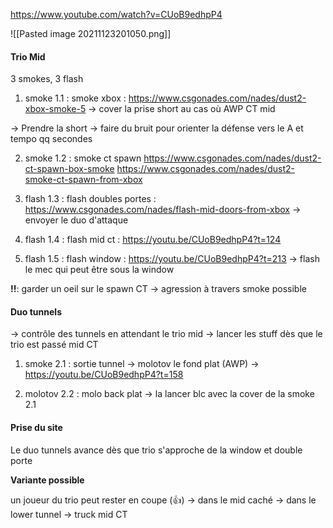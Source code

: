 https://www.youtube.com/watch?v=CUoB9edhpP4

![[Pasted image 20211123201050.png]]

#### Trio Mid 

3 smokes, 3 flash

1) smoke 1.1 : smoke xbox : https://www.csgonades.com/nades/dust2-xbox-smoke-5
	-> cover la prise short au cas où AWP CT mid

-> Prendre la short -> faire du bruit pour orienter la défense vers le A et tempo qq secondes

2) smoke 1.2 : smoke ct spawn
	https://www.csgonades.com/nades/dust2-ct-spawn-box-smoke
	https://www.csgonades.com/nades/dust2-smoke-ct-spawn-from-xbox

3)  flash 1.3 : flash doubles portes : https://www.csgonades.com/nades/flash-mid-doors-from-xbox
	-> envoyer le duo d'attaque
	
4) flash 1.4 : flash mid ct : https://youtu.be/CUoB9edhpP4?t=124

5) flash 1.5 : flash window : https://youtu.be/CUoB9edhpP4?t=213
	-> flash le mec qui peut être sous la window
	
**!!**: garder un oeil sur le spawn CT -> agression à travers smoke possible
	
#### Duo tunnels

-> contrôle des tunnels en attendant le trio mid
-> lancer les stuff dès que le trio est passé mid CT

1) smoke 2.1 : sortie tunnel
	-> molotov le fond plat (AWP)
	-> https://youtu.be/CUoB9edhpP4?t=158

2) molotov 2.2 : molo back plat
	-> la lancer blc avec la cover de la smoke 2.1
	
#### Prise du site

Le duo tunnels avance dès que trio s'approche de la window et double porte

**Variante possible** 

un joueur du trio peut rester en coupe (👍)
	-> dans le mid caché
	-> dans le lower tunnel
	-> truck mid CT